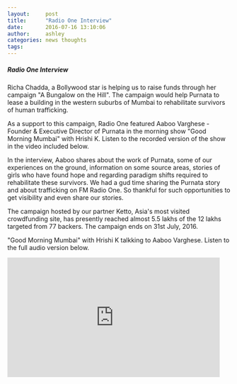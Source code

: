 ```yaml
---
layout:     post
title:      "Radio One Interview"
date:       2016-07-16 13:10:06
author:     ashley
categories: news thoughts
tags:
---
```


##### Radio One Interview

Richa Chadda, a Bollywood star is helping us to raise funds through her campaign "A Bungalow on the Hill". The campaign would help Purnata to lease a building in the western suburbs of Mumbai to rehabilitate survivors of human trafficking.

As a support to this campaign, Radio One featured Aaboo Varghese - Founder & Executive Director of Purnata in the morning show "Good Morning Mumbai" with Hrishi K. Listen to the recorded version of the show in the video included below.

In the interview, Aaboo shares about the work of Purnata, some of our experiences on the ground, information on some source areas, stories of girls who have found hope and regarding paradigm shifts required to rehabilitate these survivors. We had a gud time sharing the Purnata story and about trafficking on FM Radio One. So thankful for such opportunities to get visibility and even share our stories.

The campaign hosted by our partner Ketto, Asia's most visited crowdfunding site, has presently reached almost 5.5 lakhs of the 12 lakhs targeted from 77 backers. The campaign ends on 31st July, 2016.

"Good Morning Mumbai" with Hrishi K talkking to Aaboo Varghese. Listen to the full audio version below.

<iframe width="480" height="270" src="https://www.youtube.com/embed/F-K4Y7IhRyo" frameborder="0" allowfullscreen></iframe>
